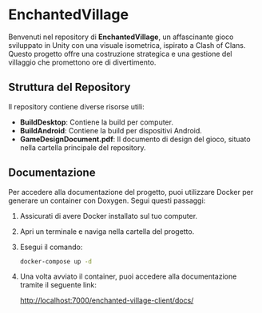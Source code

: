 # EnchantedVillage

Benvenuti nel repository di **EnchantedVillage**, un affascinante gioco sviluppato in Unity con una visuale isometrica, ispirato a Clash of Clans. Questo progetto offre una costruzione strategica e una gestione del villaggio che promettono ore di divertimento.

## Struttura del Repository

Il repository contiene diverse risorse utili:

- **BuildDesktop**: Contiene la build per computer.
- **BuildAndroid**: Contiene la build per dispositivi Android.
- **GameDesignDocument.pdf**: Il documento di design del gioco, situato nella cartella principale del repository.

## Documentazione

Per accedere alla documentazione del progetto, puoi utilizzare Docker per generare un container con Doxygen. Segui questi passaggi:

1. Assicurati di avere Docker installato sul tuo computer.
2. Apri un terminale e naviga nella cartella del progetto.
3. Esegui il comando:

   ```bash
   docker-compose up -d
   ```

4. Una volta avviato il container, puoi accedere alla documentazione tramite il seguente link:

   [http://localhost:7000/enchanted-village-client/docs/](http://localhost:7000/enchanted-village-client/docs/)

